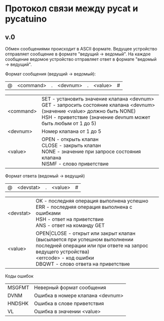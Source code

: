 <h1>Протокол связи между pycat и pycatuino</h1>
<h2>v.0</h2>
<p>Обмен сообщениями происходит в ASCII формате. Ведущее устройство отправляет сообщение в формате "ведущий -> ведомый". На каждое сообщение ведомое устройство отправляет ответ в формате "ведомый -> ведущий".</p>
<p>Формат сообщения (ведущий -> ведомый):</p>
<table>
  <tr>
    <td>@</td>
    <td>&lt;command&gt;</td>
    <td>.</td>
    <td>&lt;devnum&gt;</td>
    <td>.</td>
    <td>&lt;value&gt;</td>
    <td>#</td>
  </tr>
</table>
<table>
  <tr>
    <td>&lt;command&gt;</td>
    <td>SET - установить значение клапана &lt;devnum&gt;<br>GET - запросить состояние клапана &lt;devnum&gt; (значение &lt;value&gt; должно быть NONE)<br>HSH - приветствие (значение devnum может быть любым от 1 до 5)</td>
  </tr>
  <tr>
    <td>&lt;devnum&gt;</td>
    <td>Номер клапана от 1 до 5</td>
  </tr>
  <tr>
    <td>&lt;value&gt;</td>
    <td>OPEN - открыть клапан<br>CLOSE - закрыть клапан<br>NONE - значение при запросе состояния клапана<br>NISMF - слово приветствие</td>
  </tr>
</table>
<p>Формат ответа (ведомый -> ведущий)</p>
<table>
  <tr>
    <td>@</td>
    <td>&lt;devstat&gt;</td>
    <td>.</td>
    <td>&lt;value&gt;</td>
    <td>#</td>
  </tr>
</table>
<table>
  <tr>
      <td>&lt;devstat&gt;</td>
      <td>OK - последняя операция выполнена успешно<br>ERR - последняя операция выполнена с ошибками<br>HSH - ответ на приветствие<br>ANS - ответ на команду GET</td>
  </tr>
  <tr>
    <td>&lt;value&gt;</td>
    <td>OPEN|CLOSE - открыт или закрыт клапан (высылается при успешном выполнении последней операции или при ответе на запрос ведущего устройства)<br>&lt;errcode&gt; - код ошибки<br>DBQWT - слово ответа на приветствие</td>
  </tr>
</table>
<p>Коды ошибок</p>
<table>
  <tr>
    <td>MSGFMT</td>
    <td>Неверный формат сообщения</td>
  </tr>
  <tr>
    <td>DVNM</td>
    <td>Ошибка в номере клапана &lt;devnum&gt;</td>
  </tr>
  <tr>
    <td>HNDSHK</td>
    <td>Ошибка в слове приветствия</td>
  </tr>
  <tr>
    <td>VL</td>
    <td>Ошибка в значении &lt;value&gt;</td>
  </tr>
</table>
